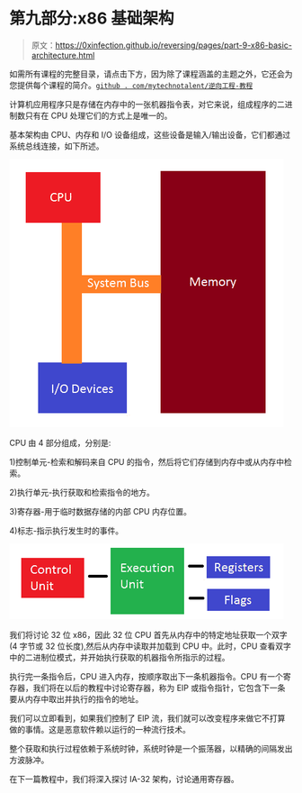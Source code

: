 # 第九部分:x86 基础架构

> 原文：<https://0xinfection.github.io/reversing/pages/part-9-x86-basic-architecture.html>

如需所有课程的完整目录，请点击下方，因为除了课程涵盖的主题之外，它还会为您提供每个课程的简介。[`github . com/mytechnotalent/逆向工程-教程`](https://github.com/mytechnotalent/Reverse-Engineering-Tutorial)

计算机应用程序只是存储在内存中的一张机器指令表，对它来说，组成程序的二进制数只有在 CPU 处理它们的方式上是唯一的。

基本架构由 CPU、内存和 I/O 设备组成，这些设备是输入/输出设备，它们都通过系统总线连接，如下所述。

![](img/0a0d25fe9e91aed0b70ca3536adbde10.png)

CPU 由 4 部分组成，分别是:

1)控制单元-检索和解码来自 CPU 的指令，然后将它们存储到内存中或从内存中检索。

2)执行单元-执行获取和检索指令的地方。

3)寄存器-用于临时数据存储的内部 CPU 内存位置。

4)标志-指示执行发生时的事件。

![](img/dde866c151944c7d1c1f83186c0bb4f4.png)

我们将讨论 32 位 x86，因此 32 位 CPU 首先从内存中的特定地址获取一个双字(4 字节或 32 位长度),然后从内存中读取并加载到 CPU 中。此时，CPU 查看双字中的二进制位模式，并开始执行获取的机器指令所指示的过程。

执行完一条指令后，CPU 进入内存，按顺序取出下一条机器指令。CPU 有一个寄存器，我们将在以后的教程中讨论寄存器，称为 EIP 或指令指针，它包含下一条要从内存中取出并执行的指令的地址。

我们可以立即看到，如果我们控制了 EIP 流，我们就可以改变程序来做它不打算做的事情。这是恶意软件赖以运行的一种流行技术。

整个获取和执行过程依赖于系统时钟，系统时钟是一个振荡器，以精确的间隔发出方波脉冲。

在下一篇教程中，我们将深入探讨 IA-32 架构，讨论通用寄存器。